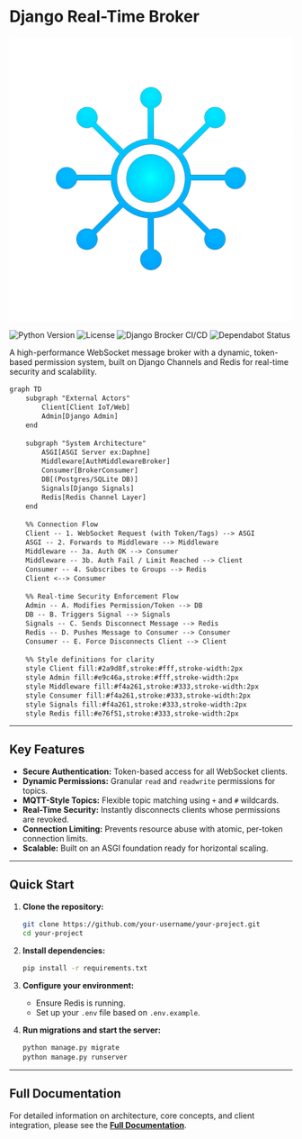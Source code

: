 # Django Real-Time Broker
![logo](img/logo.png)
<!-- Badges for style points: e.g., Python version, license -->
![Python Version](https://img.shields.io/badge/python-3.10+-blue.svg)
![License](https://img.shields.io/badge/license-MIT-green.svg)
![Django Brocker CI/CD](https://github.com/taha2samy/websocket-agent-cluster/actions/workflows/ci.yaml/badge.svg)
![Dependabot Status](https://img.shields.io/badge/Dependabot-up%20to%20date-brightgreen)

A high-performance WebSocket message broker with a dynamic, token-based permission system, built on Django Channels and Redis for real-time security and scalability.
```mermaid
graph TD
    subgraph "External Actors"
        Client[Client IoT/Web]
        Admin[Django Admin]
    end

    subgraph "System Architecture"
        ASGI[ASGI Server ex:Daphne]
        Middleware[AuthMiddlewareBroker]
        Consumer[BrokerConsumer]
        DB[(Postgres/SQLite DB)]
        Signals[Django Signals]
        Redis[Redis Channel Layer]
    end

    %% Connection Flow
    Client -- 1. WebSocket Request (with Token/Tags) --> ASGI
    ASGI -- 2. Forwards to Middleware --> Middleware
    Middleware -- 3a. Auth OK --> Consumer
    Middleware -- 3b. Auth Fail / Limit Reached --> Client
    Consumer -- 4. Subscribes to Groups --> Redis
    Client <--> Consumer

    %% Real-time Security Enforcement Flow
    Admin -- A. Modifies Permission/Token --> DB
    DB -- B. Triggers Signal --> Signals
    Signals -- C. Sends Disconnect Message --> Redis
    Redis -- D. Pushes Message to Consumer --> Consumer
    Consumer -- E. Force Disconnects Client --> Client

    %% Style definitions for clarity
    style Client fill:#2a9d8f,stroke:#fff,stroke-width:2px
    style Admin fill:#e9c46a,stroke:#fff,stroke-width:2px
    style Middleware fill:#f4a261,stroke:#333,stroke-width:2px
    style Consumer fill:#f4a261,stroke:#333,stroke-width:2px
    style Signals fill:#f4a261,stroke:#333,stroke-width:2px
    style Redis fill:#e76f51,stroke:#333,stroke-width:2px

```
---

## Key Features

-   **Secure Authentication:** Token-based access for all WebSocket clients.
-   **Dynamic Permissions:** Granular `read` and `readwrite` permissions for topics.
-   **MQTT-Style Topics:** Flexible topic matching using `+` and `#` wildcards.
-   **Real-Time Security:** Instantly disconnects clients whose permissions are revoked.
-   **Connection Limiting:** Prevents resource abuse with atomic, per-token connection limits.
-   **Scalable:** Built on an ASGI foundation ready for horizontal scaling.

---

## Quick Start

1.  **Clone the repository:**
    ```bash
    git clone https://github.com/your-username/your-project.git
    cd your-project
    ```

2.  **Install dependencies:**
    ```bash
    pip install -r requirements.txt
    ```

3.  **Configure your environment:**
    *   Ensure Redis is running.
    *   Set up your `.env` file based on `.env.example`.

4.  **Run migrations and start the server:**
    ```bash
    python manage.py migrate
    python manage.py runserver
    ```

---

## Full Documentation

For detailed information on architecture, core concepts, and client integration, please see the [**Full Documentation**](./docs/1-introduction.md).
